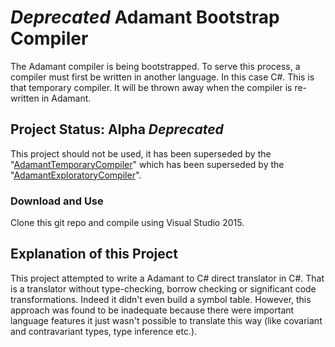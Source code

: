 # *Deprecated* Adamant Bootstrap Compiler
The Adamant compiler is being bootstrapped.  To serve this process, a compiler must first be written in another language. In this case C#. This is that temporary compiler.  It will be thrown away when the compiler is re-written in Adamant.

## Project Status: Alpha *Deprecated*
This project should not be used, it has been superseded by the "[AdamantTemporaryCompiler](https://github.com/adamant-deprecated/AdamantTemporaryCompiler)" which has been superseded by the "[AdamantExploratoryCompiler](https://github.com/adamant/AdamantExploratoryCompiler)".

### Download and Use
Clone this git repo and compile using Visual Studio 2015.

## Explanation of this Project
This project attempted to write a Adamant to C# direct translator in C#.  That is a translator without type-checking, borrow checking or significant code transformations.  Indeed it didn't even build a symbol table.  However, this approach was found to be inadequate because there were important language features it just wasn't possible to translate this way (like covariant and contravariant types, type inference etc.).